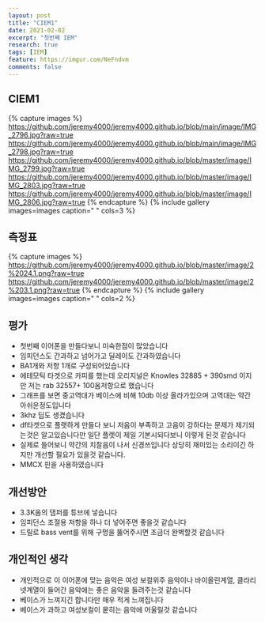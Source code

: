 ```yaml
---
layout: post
title: "CIEM1"
date: 2021-02-02
excerpt: "첫번째 IEM"
research: true
tags: [IEM]
feature: https://imgur.com/NeFndvm
comments: false
---
```



## CIEM1
{% capture images %}
https://github.com/jeremy4000/jeremy4000.github.io/blob/main/image/IMG_2796.jpg?raw=true
https://github.com/jeremy4000/jeremy4000.github.io/blob/main/image/IMG_2798.jpg?raw=true
https://github.com/jeremy4000/jeremy4000.github.io/blob/master/image/IMG_2799.jpg?raw=true
https://github.com/jeremy4000/jeremy4000.github.io/blob/master/image/IMG_2803.jpg?raw=true
https://github.com/jeremy4000/jeremy4000.github.io/blob/master/image/IMG_2806.jpg?raw=true
{% endcapture %}
{% include gallery images=images caption=" " cols=3 %}

## 측정표
{% capture images %}
https://github.com/jeremy4000/jeremy4000.github.io/blob/master/image/2%2024.1.png?raw=true
https://github.com/jeremy4000/jeremy4000.github.io/blob/master/image/2%203.1.png?raw=true
{% endcapture %}
{% include gallery images=images caption=" " cols=2 %}


## 평가
* 첫번째 이어폰을 만들다보니 미숙한점이 많았습니다
* 임피던스도 간과하고 넘어가고 딜레이도 간과하였습니다
* BA1개와 저항 1개로 구성되어있습니다
* 에테모틱 타겟으로 카피를 했는데 오리지널은 Knowles 32885 + 390smd 이지만 저는 rab 32557+ 100옴저항으로 했습니다
* 그래프를 보면 중고역대가 베이스에 비해 10db 이상 올라가있으며 고역대는 약간 아쉬운정도입니다
* 3khz 딥도 생겼습니다
* df타겟으로 플랫하게 만들다 보니 저음이 부족하고 고음이 강하다는 문제가 제기되는것은 알고있습니다만 일단 플렛이 제일 기본시되다보니 이렇게 된것 같습니다
* 실제로 들어보니 약간의 치찰음이 나서 신경쓰입니다 상당히 재미있는 소리이긴 하지만 개선할 필요가 있을것 같습니다.
* MMCX 핀을 사용하였습니다

## 개선방안
* 3.3K옴의 댐퍼를 튜브에 넣습니다
* 임피던스 조절용 저항을 하나 더 넣어주면 좋을것 같습니다
* 드릴로 bass vent를 위해 구멍을 뚫어주시면 조금더 완벽할것 같습니다

## 개인적인 생각
* 개인적으로 이 이어폰에 맞는 음악은 여성 보컬위주 음악이나 바이올린계열, 클라리넷계열이 들어간 음악에는 좋은 음악을 들려주는것 같습니다
* 베이스가 느껴지긴 합니다만 매우 적게 느껴집니다
* 베이스가 과하고 여성보컬이 뭍히는 음악에 어울릴것 같습니다
